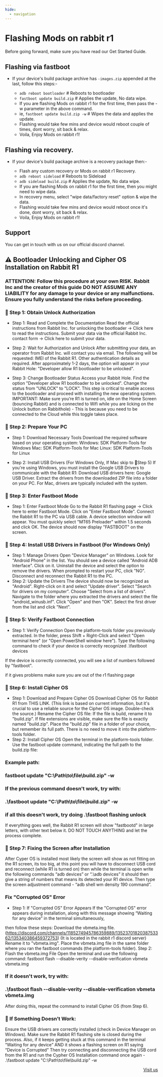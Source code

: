 ```yaml
---
hide:
  - navigation
---
```


# Flashing Mods on rabbit r1

Before going forward, make sure you have read our Get Started Guide.

## Flashing via fastboot

* If your device's build package archive has `-images.zip` appended at the last, follow this steps:-

  - `adb reboot bootloader`  # Reboots to bootloader
  - `fastboot update build.zip` # Applies the update, No data wipe.
  - If you are flashing Mods on rabbit r1 for the first time, then pass the -w parameter in the above command.
  - ie, `fastboot update build.zip -w` # Wipes the data and applies the update.
  - Flashing would take few mins and device would reboot couple of times, dont worry, sit back & relax.
  - Voila, Enjoy Mods on rabbit r1!

## Flashing via recovery.

* If your device's build package archive is a recovery package then:-

  - Flash any custom recovery or Mods on rabbit r1 Recovery.
  - `adb reboot sideload`  # Reboots to Sideload
  - `adb sideload build.zip` # Applies the update, No data wipe.
  - If you are flashing Mods on rabbit r1 for the first time, then you might need to wipe data.
  - In recovery menu, select "wipe data/factory reset" option & wipe the data.
  - Flashing would take few mins and device would reboot once it's done, dont worry, sit back & relax.
  - Voila, Enjoy Mods on rabbit r1!




## Support
You can get in touch with us on our official discord channel.


## ⚠️ Bootloader Unlocking and Cipher OS Installation on Rabbit R1
### ATTENTION: Follow this procedure at your own RISK. Rabbit Inc and the creator of this guide  DO NOT ASSUME ANY LIABILITY for any damage to your device or any malfunctions. Ensure you fully understand the risks before proceeding.
### 🔹 Step 1: Obtain Unlock Authorization

* Step 1: Read and Complete the Documentation
Read the official instructions from Rabbit Inc. for unlocking the bootloader → Click here to read the instructions.
Submit your data via the official Rabbit Inc. contact form → Click here to submit your data.

* Step 2: Wait for Authorization and Unlock
After submitting your data, an operator from Rabbit Inc. will contact you via email. The following will be requested:
IMEI of the Rabbit R1.
Other authentication details as required.
After approximately 1-2 days, the option will appear in your Rabbit Hole: "Developer allow R1 bootloader to be unlocked".

* Step 3: Change Bootloader Status
Access your Rabbit Hole.
Find the option "Developer allow R1 bootloader to be unlocked".
Change the status from "UNLOCK" to "LOCK". This step is critical to enable access to the bootloader and proceed with installing the new operating system.
IMPORTANT: Make sure you’re R1 is turned on, idle on the Home Screen (bouncing Rabbit) and is connected to Wifi while you are licking on the Unlock button on Rabbithole) - This is because you need to be connected to the Cloud while this toggle takes place.

### 🔹 Step 2: Prepare Your PC
* Step 1: Download Necessary Tools
Download the required software based on your operating system:
Windows: SDK Platform-Tools for Windows
Mac: SDK Platform-Tools for Mac
Linux: SDK Platform-Tools for Linux

* Step 2: Install USB Drivers (For Windows Only, If Mac skip to 🔹Step 5)
If you're using Windows, you must install the Google USB Drivers to communicate with the Rabbit R1:
Download USB drivers here: Google USB Driver.
Extract the drivers from the downloaded ZIP file into a folder on your PC.
For Mac, drivers are typically included with the system.

### 🔹 Step 3: Enter Fastboot Mode
* Step 1: Enter Fastboot Mode
Go to the Rabbit R1 flashing page → Click here to enter Fastboot Mode.
Click on "Enter Fastboot Mode".
Connect the Rabbit R1 to the PC via USB cable.
A device selection window will appear. You must quickly select "MT65 Preloader" within 1.5 seconds and click OK.
The device should now display "FASTBOOT" on the screen.

### 🔹 Step 4: Install USB Drivers in Fastboot (For Windows Only)
* Step 1: Manage Drivers
Open "Device Manager" on Windows.
Look for "Android Phone" in the list.
You should see a device called "Android ADB Interface". Click on it.
Uninstall the device and select the option to remove the drivers.
When prompted to restart your PC, click "NO".
Disconnect and reconnect the Rabbit R1 to the PC.
* Step 2: Update the Drivers
The device should now be recognized as "Android".
Right-click on it and select "Update driver".
Select "Search for drivers on my computer".
Choose "Select from a list of drivers".
Navigate to the folder where you extracted the drivers and select the file "android_winusb.inf".
Click "Open" and then "OK".
Select the first driver from the list and click "Next".

### 🔹 Step 5: Verify Fastboot Connection
* Step 1: Verify Connection
Open the platform-tools folder you previously extracted.
In the folder, press Shift + Right-Click and select "Open terminal here" (or "Open PowerShell window here").
Type the following command to check if your device is correctly recognized .\fastboot devices


If the device is correctly connected, you will see a list of numbers followed by "fastboot".

if it gives problems make sure you are out of the r1 flashing page   

### 🔹 Step 6: Install Cipher OS
* Step 1: Download and Prepare Cipher OS
Download Cipher OS for Rabbit R1 from THIS LINK. (This link is based on current information, but it's crucial to use a reliable source for the Cipher OS image. Double-check the source.)
Rename the Cipher OS file:
If the file is build, rename it to "build.zip".
If file extensions are visible, make sure the file is exactly named "build.zip".
Place the "build.zip" file in a folder of your choice, but remember its full path. There is no need to move it into the platform-tools folder.
* Step 2: Install Cipher OS
Open the terminal in the platform-tools folder.
Use the fastboot update command, indicating the full path to the build.zip file:


### Example path:
### fastboot update "C:\Path\to\file\build.zip" -w


### If the previous command doesn't work, try with:
### .\fastboot update "C:\Path\to\file\build.zip" -w

### if all this doesn't work, try doing .\fastboot flashing unlock 


If everything goes well, the Rabbit R1 screen will show "fastbootd" in large letters, with other text below it. DO NOT TOUCH ANYTHING and let the process complete.

### 🔹 Step 7: Fixing the Screen after Installation
After Cyper OS is installed most likely the screen will show as not fitting on the R1 screen, its too big, at this point you will have to disconnect USB cord and reconnect (while R1 is turned on) then while the terminal is open write the following commands “adb devices” or “.\adb devices”  it should then give a string of numbers that means its detected your R1 device. Then type the screen adjustment command - “adb shell wm density 190 command”.    

### Fix "Corrupted OS" Error
 
* Step 1: If "Corrupted OS" Error Appears
If the "Corrupted OS" error appears during installation, along with this message showing “Waiting for any device” in the terminal simultaneously,

then follow these steps:
Download the vbmeta.img file. (https://discord.com/channels/1185274945786359889/1352370182038753362/135340386459372753) (It is located in the rabbit r1 discord server) 
Rename it to "vbmeta.img".
Place the vbmeta.img file in the same folder where you ran the fastboot commands (the platform-tools folder).
Step 2: Flash the vbmeta.img File
Open the terminal and use the following command:
fastboot flash --disable-verity --disable-verification vbmeta vbmeta.img

### If it doesn't work, try with:
### .\fastboot flash --disable-verity --disable-verification vbmeta vbmeta.img


After doing this, repeat the command to install Cipher OS (from Step 6).
### 🔹 If Something Doesn’t Work:
Ensure the USB drivers are correctly installed (check in Device Manager on Windows).
Make sure the Rabbit R1 flashing site is closed during the process.
Also, if it keeps getting stuck at this command in the terminal “Waiting for any device” AND it shows a flashing screen on R1 saying “Device is Corrupted”
Then try connecting and disconnecting the USB cord from the R1 and run the Cypher OS Installation command once again - .\fastboot update "C:\Path\to\file\build.zip" -w

 

<div style="text-align: right">
    <a href="https://rabbitmods.net" class="md-button">Visit us</a>
</div>
